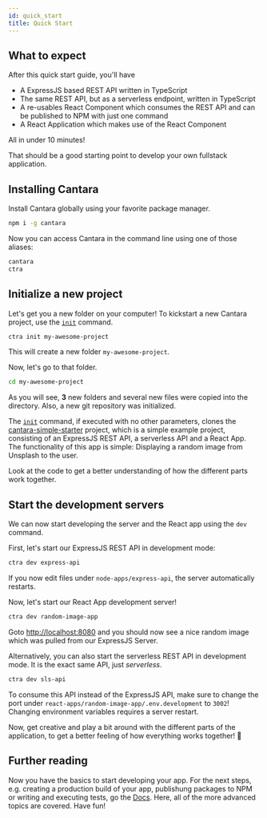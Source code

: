 ```yaml
---
id: quick_start
title: Quick Start
---
```


## What to expect

After this quick start guide, you'll have

- A ExpressJS based REST API written in TypeScript
- The same REST API, but as a serverless endpoint, written in TypeScript
- A re-usables React Component which consumes the REST API and can be published to NPM with just one command
- A React Application which makes use of the React Component

All in under 10 minutes!

That should be a good starting point to develop your own fullstack application.

## Installing Cantara

Install Cantara globally using your favorite package manager.

```bash
npm i -g cantara
```

Now you can access Cantara in the command line using one of those aliases:

```bash
cantara
ctra
```

## Initialize a new project

Let's get you a new folder on your computer!
To kickstart a new Cantara project, use the [`init`](commands/init) command.

```bash
ctra init my-awesome-project
```

This will create a new folder `my-awesome-project`.

Now, let's go to that folder.

```bash
cd my-awesome-project
```

As you will see, **3** new folders and several new files were copied into the directory. Also, a new git repository was initialized.

The [`init`](commands/init) command, if executed with no other parameters, clones the [cantara-simple-starter](https://github.com/CantaraJS/cantara-simple-starter) project, which is a simple example project, consisting of an ExpressJS REST API, a serverless API and a React App. The functionality of this app is simple: Displaying a random image from Unsplash to the user.

Look at the code to get a better understanding of how the different parts work together.

## Start the development servers

We can now start developing the server and the React app using the `dev` command.

First, let's start our ExpressJS REST API in development mode:

```bash
ctra dev express-api
```

If you now edit files under `node-apps/express-api`, the server automatically restarts.

Now, let's start our React App development server!

```bash
ctra dev random-image-app
```

Goto [http://localhost:8080](http://localhost:8080) and you should now see a nice random image which was pulled from our ExpressJS Server.

Alternatively, you can also start the serverless REST API in development mode. It is the exact same API, just _serverless_.

```bash
ctra dev sls-api
```

To consume this API instead of the ExpressJS API, make sure to change the port under `react-apps/random-image-app/.env.development` to `3002`! Changing environment variables requires a server restart.

Now, get creative and play a bit around with the different parts of the application, to get a better feeling of how everything works together! :crystal_ball:

## Further reading

Now you have the basics to start developing your app.
For the next steps, e.g. creating a production build of your app, publishung packages to NPM or writing and executing tests, go the [Docs](docs_intro). Here, all of the more advanced topics are covered. Have fun!
